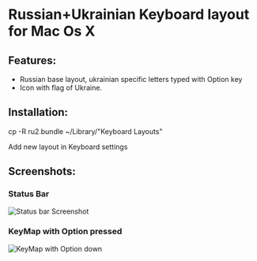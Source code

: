 # Russian+Ukrainian Keyboard layout for Mac Os X

## Features:

 * Russian base layout, ukrainian specific letters typed with Option key
 * Icon with flag of Ukraine.

## Installation:

cp -R ru2.bundle ~/Library/"Keyboard Layouts"

Add new layout in Keyboard settings

## Screenshots:

### Status Bar
![Status bar Screenshot](http://sevikkk.github.io/ru-ua-keyboard/img/ss1.png)

### KeyMap with Option pressed
![KeyMap with Option down](http://sevikkk.github.io/ru-ua-keyboard/img/ss2a.png)
